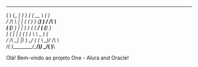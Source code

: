    ____   _____    __    ________    ____    
  (    ) (_   _)   ) )  ( (   __ \  (    )   
  / /\ \   | |    ( (    ) ) (__) ) / /\ \   
 ( (__) )  | |     ) )  ( (    __/ ( (__) )  
  )    (   | |   _( (    ) ) \ \  _ )    (   
 /  /\  \__| |___) ) \__/ ( ( \ \_)/  /\  \  
/__(  )__\________/\______/)_) \__/__(  )__\                                                                                                                                                                  


Olá! Bem-vindo ao projeto One - Alura and Oracle!

